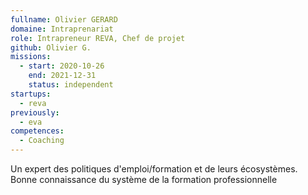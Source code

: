 ```yaml
---
fullname: Olivier GERARD
domaine: Intraprenariat
role: Intrapreneur REVA, Chef de projet
github: Olivier G.
missions:
  - start: 2020-10-26
    end: 2021-12-31
    status: independent
startups:
  - reva
previously:
  - eva
competences:
  - Coaching
---
```

Un expert des politiques d'emploi/formation  et de leurs écosystèmes. Bonne connaissance du système de la formation professionnelle